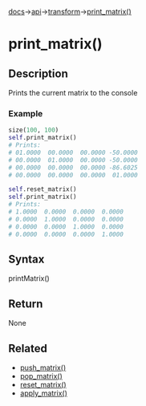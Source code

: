 [docs](/docs/)→[api](/docs/api)→[transform](/docs/api/transform/)→[print_matrix()](/docs/api/transform/print_matrix_.md)

# print_matrix()

## Description

Prints the current matrix to the console

### Example

```py
size(100, 100)
self.print_matrix()
# Prints:
# 01.0000  00.0000  00.0000 -50.0000
# 00.0000  01.0000  00.0000 -50.0000
# 00.0000  00.0000  00.0000 -86.6025
# 00.0000  00.0000  00.0000  01.0000

self.reset_matrix()
self.print_matrix()
# Prints:
# 1.0000  0.0000  0.0000  0.0000
# 0.0000  1.0000  0.0000  0.0000
# 0.0000  0.0000  1.0000  0.0000
# 0.0000  0.0000  0.0000  1.0000
``` 

## Syntax

printMatrix()

## Return

None

## Related

- [push_matrix()](/docs/api/transform/push_matrix_.md)
- [pop_matrix()](/docs/api/transform/pop_matrix_.md)
- [reset_matrix()](/docs/api/transform/reset_matrix_.md)
- [apply_matrix()](/docs/api/transform/apply_matrix_.md)